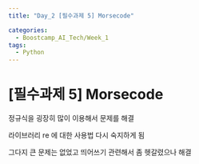 ```yaml
---
title: "Day_2 [필수과제 5] Morsecode"

categories:
  - Boostcamp_AI_Tech/Week_1
tags:
  - Python
---
```


# [필수과제 5] Morsecode

정규식을 굉장히 많이 이용해서 문제를 해결

라이브러리 re 에 대한 사용법 다시 숙지하게 됨

그다지 큰 문제는 없었고 띄어쓰기 관련해서 좀 헷갈렸으나 해결